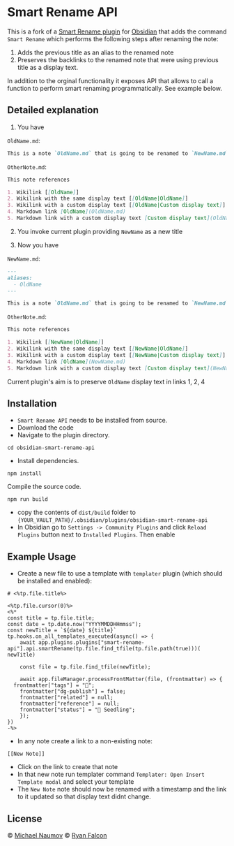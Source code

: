 # Smart Rename API

This is a fork of a [Smart Rename plugin](https://github.com/mnaoumov/obsidian-smart-rename) for [Obsidian](https://obsidian.md/) that adds the command `Smart Rename` which performs the following steps after renaming the note:

1. Adds the previous title as an alias to the renamed note
2. Preserves the backlinks to the renamed note that were using previous title as a display text.

In addition to the orginal functionality it exposes API that allows to call a function to perform smart renaming programmatically. See example below.  

## Detailed explanation

1. You have

`OldName.md`:

```markdown
This is a note `OldName.md` that is going to be renamed to `NewName.md`.
```

`OtherNote.md`:

```markdown
This note references

1. Wikilink [[OldName]]
2. Wikilink with the same display text [[OldName|OldName]]
3. Wikilink with a custom display text [[OldName|Custom display text]]
4. Markdown link [OldName](OldName.md)
5. Markdown link with a custom display text [Custom display text](OldName.md)
```

2. You invoke current plugin providing `NewName` as a new title

3. Now you have

`NewName.md`:

```markdown
---
aliases:
  - OldName
---

This is a note `OldName.md` that is going to be renamed to `NewName.md`.
```

`OtherNote.md`:

```markdown
This note references

1. Wikilink [[NewName|OldName]]
2. Wikilink with the same display text [[NewName|OldName]]
3. Wikilink with a custom display text [[NewName|Custom display text]]
4. Markdown link [OldName](NewName.md)
5. Markdown link with a custom display text [Custom display text](NewName.md)
```

Current plugin's aim is to preserve `OldName` display text in links 1, 2, 4

## Installation

- `Smart Rename API` needs to be installed from source.
- Download the code
- Navigate to the plugin directory.

```
cd obsidian-smart-rename-api
```

- Install dependencies.

```
npm install
```

Compile the source code. 

```
npm run build
```

- copy the contents of `dist/build` folder to `{YOUR_VAULT_PATH}/.obsidian/plugins/obsidian-smart-rename-api`
- In Obsidian go to `Settings -> Community Plugins` and click `Reload Plugins` button next to `Installed Plugins`. Then enable

## Example Usage
- Create a new file to use a template with `templater` plugin (which should be installed and enabled):

```
# <%tp.file.title%>

<%tp.file.cursor(0)%>
<%* 
const title = tp.file.title;
const date = tp.date.now("YYYYMMDDHHmmss");
const newTitle = `${date} ${title}`
tp.hooks.on_all_templates_executed(async() => {
	await app.plugins.plugins["smart-rename-api"].api.smartRename(tp.file.find_tfile(tp.file.path(true)))( newTitle)

	const file = tp.file.find_tfile(newTitle);

	await app.fileManager.processFrontMatter(file, (frontmatter) => { 
  frontmatter["tags"] = "📝"; 
	frontmatter["dg-publish"] = false; 
	frontmatter["related"] = null; 
	frontmatter["reference"] = null; 
	frontmatter["status"] = "🌱 Seedling"; 
	});
})
-%>
```

- In any note create a link to a non-existing note:

```
[[New Note]]
```

- Click on the link to create that note
- In that new note run templater command `Templater: Open Insert Template modal` and select your template
- The `New Note` note should now be renamed with a timestamp and the link to it updated so that display text didnt change.

## License

 © [Michael Naumov](https://github.com/mnaoumov/)
 © [Ryan Falcon](https://github.com/ryan7falcon/)
